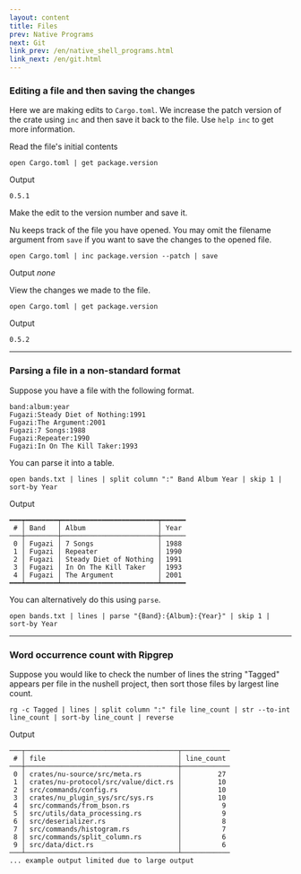 ```yaml
---
layout: content
title: Files
prev: Native Programs
next: Git
link_prev: /en/native_shell_programs.html
link_next: /en/git.html
---
```


### Editing a file and then saving the changes

Here we are making edits to `Cargo.toml`.
We increase the patch version of the crate using `inc` and then save it back to the file.
Use `help inc` to get more information.


Read the file's initial contents

`open Cargo.toml | get package.version`

Output

`0.5.1`

Make the edit to the version number and save it.

Nu keeps track of the file you have opened.
You may omit the filename argument from `save` if you want to save the changes to the opened file.

`open Cargo.toml | inc package.version --patch | save`

Output
*none*

View the changes we made to the file.

`open Cargo.toml | get package.version`

Output

`0.5.2`


---

### Parsing a file in a non-standard format

Suppose you have a file with the following format.

```
band:album:year
Fugazi:Steady Diet of Nothing:1991
Fugazi:The Argument:2001
Fugazi:7 Songs:1988
Fugazi:Repeater:1990
Fugazi:In On The Kill Taker:1993
```

You can parse it into a table.

`open bands.txt | lines | split column ":" Band Album Year | skip 1 | sort-by Year`

Output 

```
━━━┯━━━━━━━━┯━━━━━━━━━━━━━━━━━━━━━━━━┯━━━━━━
 # │ Band   │ Album                  │ Year
───┼────────┼────────────────────────┼──────
 0 │ Fugazi │ 7 Songs                │ 1988
 1 │ Fugazi │ Repeater               │ 1990
 2 │ Fugazi │ Steady Diet of Nothing │ 1991
 3 │ Fugazi │ In On The Kill Taker   │ 1993
 4 │ Fugazi │ The Argument           │ 2001
━━━┷━━━━━━━━┷━━━━━━━━━━━━━━━━━━━━━━━━┷━━━━━━
```

You can alternatively do this using `parse`.

`open bands.txt | lines | parse "{Band}:{Album}:{Year}" | skip 1 | sort-by Year`

---

### Word occurrence count with Ripgrep

Suppose you would like to check the number of lines the string "Tagged" appears per file in the nushell project,
then sort those files by largest line count.

```
rg -c Tagged | lines | split column ":" file line_count | str --to-int line_count | sort-by line_count | reverse
```

Output

```
───┬──────────────────────────────────────┬────────────
 # │ file                                 │ line_count
───┼──────────────────────────────────────┼────────────
 0 │ crates/nu-source/src/meta.rs         │         27
 1 │ crates/nu-protocol/src/value/dict.rs │         10
 2 │ src/commands/config.rs               │         10
 3 │ crates/nu_plugin_sys/src/sys.rs      │         10
 4 │ src/commands/from_bson.rs            │          9
 5 │ src/utils/data_processing.rs         │          9
 6 │ src/deserializer.rs                  │          8
 7 │ src/commands/histogram.rs            │          7
 8 │ src/commands/split_column.rs         │          6
 9 │ src/data/dict.rs                     │          6
───┴──────────────────────────────────────┴────────────
... example output limited due to large output
```
